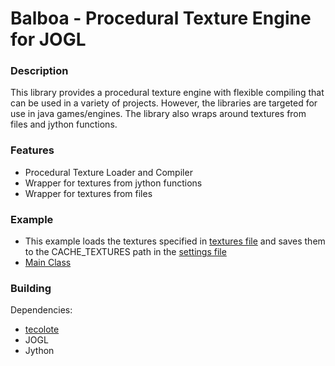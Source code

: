 Balboa - Procedural Texture Engine for JOGL
===

### Description

This library provides a procedural texture engine with flexible compiling that can be used in a variety of projects.  However, the libraries are targeted for use in java games/engines.  The library also wraps around textures from files and jython functions.

### Features

 - Procedural Texture Loader and Compiler
 - Wrapper for textures from jython functions
 - Wrapper for textures from files

### Example

 - This example loads the textures specified in [textures file](https://github.com/pjdufour/balboa/blob/master/balboa/nova/balboa/examples/textures.xml) and saves them to the CACHE_TEXTURES path in the [settings file](https://github.com/pjdufour/balboa/blob/master/balboa/nova/balboa/examples/settings.xml)
 - [Main Class](https://github.com/pjdufour/balboa/blob/master/balboa/nova/balboa/examples/Example.java)

### Building

Dependencies:

- [tecolote](https://github.com/pjdufour/tecolote)
- JOGL
- Jython
